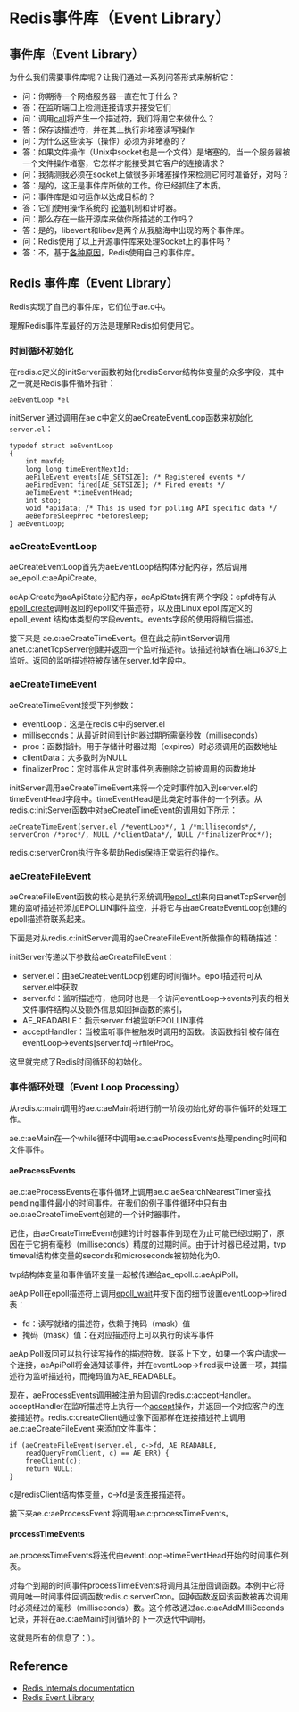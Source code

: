 # Redis事件库（Event Library）
## 事件库（Event Library）
为什么我们需要事件库呢？让我们通过一系列问答形式来解析它：
+ 问：你期待一个网络服务器一直在忙于什么？
+ 答：在监听端口上检测连接请求并接受它们
+ 问：调用[call](http://man.cx/accept%282%29%20accept)将产生一个描述符，我们将用它来做什么？
+ 答：保存该描述符，并在其上执行非堵塞读写操作
+ 问：为什么这些读写（操作）必须为非堵塞的？
+ 答：如果文件操作（Unix中socket也是一个文件）是堵塞的，当一个服务器被一个文件操作堵塞，它怎样才能接受其它客户的连接请求？
+ 问：我猜测我必须在socket上做很多非堵塞操作来检测它何时准备好，对吗？
+ 答：是的，这正是事件库所做的工作。你已经抓住了本质。
+ 问：事件库是如何运作以达成目标的？
+ 答：它们使用操作系统的 [轮循](http://www.devshed.com/c/a/BrainDump/Linux-Files-and-the-Event-Poll-Interface/)机制和计时器。
+ 问：那么存在一些开源库来做你所描述的工作吗？
+ 答：是的，libevent和libev是两个从我脑海中出现的两个事件库。
+ 问：Redis使用了以上开源事件库来处理Socket上的事件吗？
+ 答：不，基于[各种原因](http://groups.google.com/group/redis-db/browse_thread/thread/b52814e9ef15b8d0/)，Redis使用自己的事件库。
## Redis 事件库（Event Library）
Redis实现了自己的事件库，它们位于ae.c中。

理解Redis事件库最好的方法是理解Redis如何使用它。
### 时间循环初始化
在redis.c定义的initServer函数初始化redisServer结构体变量的众多字段，其中之一就是Redis事件循环指针：
```
aeEventLoop *el
```
initServer 通过调用在ae.c中定义的aeCreateEventLoop函数来初始化`server.el`： 
```
typedef struct aeEventLoop
{
    int maxfd;
    long long timeEventNextId;
    aeFileEvent events[AE_SETSIZE]; /* Registered events */
    aeFiredEvent fired[AE_SETSIZE]; /* Fired events */
    aeTimeEvent *timeEventHead;
    int stop;
    void *apidata; /* This is used for polling API specific data */
    aeBeforeSleepProc *beforesleep;
} aeEventLoop;
```
 ### aeCreateEventLoop
 aeCreateEventLoop首先为aeEventLoop结构体分配内存，然后调用ae_epoll.c:aeApiCreate。

 aeApiCreate为aeApiState分配内存，aeApiState拥有两个字段：epfd持有从[epoll_create](http://man.cx/epoll_create%282%29)调用返回的epoll文件描述符，以及由Linux epoll库定义的epoll_event 结构体类型的字段events。events字段的使用将稍后描述。

 接下来是 ae.c:aeCreateTimeEvent。但在此之前initServer调用anet.c:anetTcpServer创建并返回一个监听描述符。该描述符缺省在端口6379上监听。返回的监听描述符被存储在server.fd字段中。
### aeCreateTimeEvent
aeCreateTimeEvent接受下列参数：
+ eventLoop：这是在redis.c中的server.el
+ milliseconds：从最近时间到计时器过期所需毫秒数（milliseconds）
+ proc：函数指针。用于存储计时器过期（expires）时必须调用的函数地址
+ clientData：大多数时为NULL
+ finalizerProc：定时事件从定时事件列表删除之前被调用的函数地址

initServer调用aeCreateTimeEvent来将一个定时事件加入到server.el的timeEventHead字段中。timeEventHead是此类定时事件的一个列表。从redis.c:initServer函数中对aeCreateTimeEvent的调用如下所示：
 ```
 aeCreateTimeEvent(server.el /*eventLoop*/, 1 /*milliseconds*/, serverCron /*proc*/, NULL /*clientData*/, NULL /*finalizerProc*/);
 ```
 redis.c:serverCron执行许多帮助Redis保持正常运行的操作。
### aeCreateFileEvent
aeCreateFileEvent函数的核心是执行系统调用[epoll_ctl](http://man.cx/epoll_ctl)来向由anetTcpServer创建的监听描述符添加EPOLLIN事件监控，并将它与由aeCreateEventLoop创建的epoll描述符联系起来。

下面是对从redis.c:initServer调用的aeCreateFileEvent所做操作的精确描述：

initServer传递以下参数给aeCreateFileEvent：
+ server.el：由aeCreateEventLoop创建的时间循环。epoll描述符可从server.el中获取
+ server.fd：监听描述符，他同时也是一个访问eventLoop->events列表的相关文件事件结构以及额外信息如回掉函数的索引，
+ AE_READABLE：指示server.fd被监听EPOLLIN事件
+ acceptHandler：当被监听事件被触发时调用的函数。该函数指针被存储在eventLoop->events[server.fd]->rfileProc。

这里就完成了Redis时间循环的初始化。
### 事件循环处理（Event Loop Processing）
从redis.c:main调用的ae.c:aeMain将进行前一阶段初始化好的事件循环的处理工作。

ae.c:aeMain在一个while循环中调用ae.c:aeProcessEvents处理pending时间和文件事件。
#### aeProcessEvents
ae.c:aeProcessEvents在事件循环上调用ae.c:aeSearchNearestTimer查找pending事件最小的时间事件。在我们的例子事件循环中只有由ae.c:aeCreateTimeEvent创建的一个计时器事件。

记住，由aeCreateTimeEvent创建的计时器事件到现在为止可能已经过期了，原因在于它拥有毫秒（milliseconds）精度的过期时间。由于计时器已经过期，tvp timeval结构体变量的seconds和microseconds被初始化为0.

tvp结构体变量和事件循环变量一起被传递给ae_epoll.c:aeApiPoll。

aeApiPoll在epoll描述符上调用[epoll_wait](http://man.cx/epoll_wait)并按下面的细节设置eventLoop->fired表：
+ fd：读写就绪的描述符，依赖于掩码（mask）值
+ 掩码（mask）值：在对应描述符上可以执行的读写事件

aeApiPoll返回可以执行读写操作的描述符数。联系上下文，如果一个客户请求一个连接，aeApiPoll将会通知该事件，并在eventLoop->fired表中设置一项，其描述符为监听描述符，而掩码值为AE_READABLE。

现在，aeProcessEvents调用被注册为回调的redis.c:acceptHandler。acceptHandler在监听描述符上执行一个[accept](http://man.cx/accept)操作，并返回一个对应客户的连接描述符。redis.c:createClient通过像下面那样在连接描述符上调用ae.c:aeCreateFileEvent 来添加文件事件：
```
if (aeCreateFileEvent(server.el, c->fd, AE_READABLE,
    readQueryFromClient, c) == AE_ERR) {
    freeClient(c);
    return NULL;
}
```

c是redisClient结构体变量，c->fd是该连接描述符。

接下来ae.c:aeProcessEvent 将调用ae.c:processTimeEvents。 
#### processTimeEvents
ae.processTimeEvents将迭代由eventLoop->timeEventHead开始的时间事件列表。

对每个到期的时间事件processTimeEvents将调用其注册回调函数。本例中它将调用唯一时间事件回调函数redis.c:serverCron。回掉函数返回该函数被再次调用时必须经过的毫秒（milliseconds）数。这个修改通过ae.c:aeAddMilliSeconds记录，并将在ae.c:aeMain时间循环的下一次迭代中调用。

这就是所有的信息了：）。

## Reference
- [Redis Internals documentation](https://redis.io/topics/internals)
- [Redis Event Library](https://redis.io/topics/internals-rediseventlib)